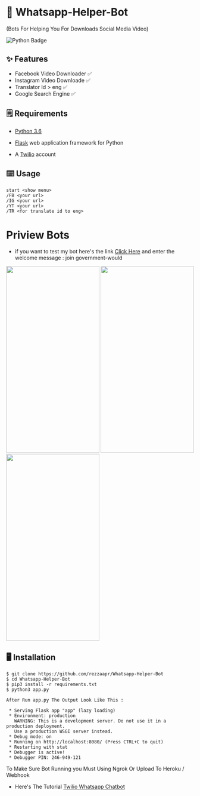 # 🤖 Whatsapp-Helper-Bot
(Bots For Helping You For Downloads Social Media Video)

![Python Badge](https://img.shields.io/badge/Made%20with-Python-blue)



## ✨ Features
- Facebook Video Downloader ✅
- Instagram Video Downloade ✅
- Translator Id > eng ✅
- Google Search Engine ✅

## 🗒️ Requirements
* [Python 3.6](https://www.python.org/downloads/) 

* [Flask](https://palletsprojects.com/p/flask/) web application framework for Python

* A [Twilio](https://www.twilio.com/) account

## ⌨️ Usage
```
start <show menu>
/FB <your url>
/IG <your url>
/YT <your url>
/TR <for translate id to eng>
 ```
 
 # Priview Bots
- if you want to test my bot here's the link [Click Here](https://api.whatsapp.com/send?phone=+14155238886) and enter the welcome message : join government-would

<img src="https://user-images.githubusercontent.com/58212770/77909441-8be76200-72b7-11ea-85e7-2fd0a3f516f7.png" height="500" width="250">  <img src="https://user-images.githubusercontent.com/58212770/77909449-8ee25280-72b7-11ea-97fe-e9bd2904703d.png" height="500" width="250"> <img src="https://user-images.githubusercontent.com/58212770/77909458-93a70680-72b7-11ea-9240-572f230266ee.png" height="500" width="250">


## 🖥️ Installation
```
$ git clone https://github.com/rezzaapr/Whatsapp-Helper-Bot
$ cd Whatsapp-Helper-Bot
$ pip3 install -r requirements.txt
$ python3 app.py

After Run app.py The Output Look Like This :

 * Serving Flask app "app" (lazy loading)
 * Environment: production
   WARNING: This is a development server. Do not use it in a production deployment.
   Use a production WSGI server instead.
 * Debug mode: on
 * Running on http://localhost:8080/ (Press CTRL+C to quit)
 * Restarting with stat
 * Debugger is active!
 * Debugger PIN: 246-949-121
 ```
 To Make Sure Bot Running you Must Using Ngrok Or Upload To Heroku / Webhook
 
 * Here's The Tutorial  [Twilio Whatsapp Chatbot](https://www.twilio.com/blog/build-a-whatsapp-chatbot-with-python-flask-and-twilio)

 
